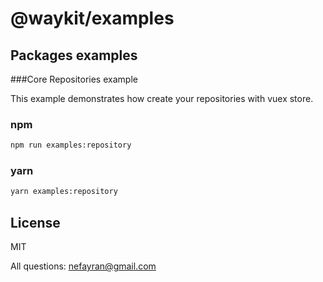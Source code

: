 # @waykit/examples

## Packages examples

###Core Repositories example

This example demonstrates how create your repositories with vuex store.

### npm
```sh
npm run examples:repository
```
### yarn
```sh
yarn examples:repository
```

## License

MIT

All questions: nefayran@gmail.com